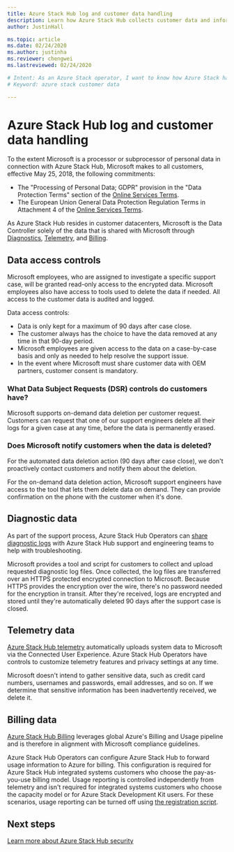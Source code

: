 ```yaml
---
title: Azure Stack Hub log and customer data handling 
description: Learn how Azure Stack Hub collects customer data and information. 
author: JustinHall

ms.topic: article
ms.date: 02/24/2020
ms.author: justinha
ms.reviewer: chengwei
ms.lastreviewed: 02/24/2020

# Intent: As an Azure Stack operator, I want to know how Azure Stack handles my customer data.
# Keyword: azure stack customer data

---
```


# Azure Stack Hub log and customer data handling 

To the extent Microsoft is a processor or subprocessor of personal data in connection with Azure Stack Hub, Microsoft makes to all customers, effective May 25, 2018, the following commitments:

- The "Processing of Personal Data; GDPR" provision in the "Data Protection Terms" section of the [Online Services Terms](http://www.microsoftvolumelicensing.com/DocumentSearch.aspx?Mode=3&DocumentTypeId=31).
- The European Union General Data Protection Regulation Terms in Attachment 4 of the [Online Services Terms](http://www.microsoftvolumelicensing.com/DocumentSearch.aspx?Mode=3&DocumentTypeId=31).

As Azure Stack Hub resides in customer datacenters, Microsoft is the Data Controller solely of the data that is shared with Microsoft through [Diagnostics](azure-stack-diagnostic-log-collection-overview-tzl.md), [Telemetry](azure-stack-telemetry.md), and [Billing](azure-stack-usage-reporting.md).  

## Data access controls 
Microsoft employees, who are assigned to investigate a specific support case, will be granted read-only access to the encrypted data. Microsoft employees also have access to tools used to delete the data if needed. All access to the customer data is audited and logged.  

Data access controls:
- Data is only kept for a maximum of 90 days after case close.
- The customer always has the choice to have the data removed at any time in that 90-day period.
- Microsoft employees are given access to the data on a case-by-case basis and only as needed to help resolve the support issue.
- In the event where Microsoft must share customer data with OEM partners, customer consent is mandatory.  

### What Data Subject Requests (DSR) controls do customers have?
Microsoft supports on-demand data deletion per customer request. Customers can request that one of our support engineers delete all their logs for a given case at any time, before the data is permanently erased.  

### Does Microsoft notify customers when the data is deleted?
For the automated data deletion action (90 days after case close), we don't proactively contact customers and notify them about the deletion.

For the on-demand data deletion action, Microsoft support engineers have access to the tool that lets them delete data on demand. They can provide confirmation on the phone with the customer when it's done.

## Diagnostic data
As part of the support process, Azure Stack Hub Operators can [share diagnostic logs](azure-stack-diagnostic-log-collection-overview-tzl.md) with Azure Stack Hub support and engineering teams to help with troubleshooting.

Microsoft provides a tool and script for customers to collect and upload requested diagnostic log files. Once collected, the log files are transferred over an HTTPS protected encrypted connection to Microsoft. Because HTTPS provides the encryption over the wire, there's no password needed for the encryption in transit. After they're received, logs are encrypted and stored until they're automatically deleted 90 days after the support case is closed.

## Telemetry data
[Azure Stack Hub telemetry](azure-stack-telemetry.md) automatically uploads system data to Microsoft via the Connected User Experience. Azure Stack Hub Operators have controls to customize telemetry features and privacy settings at any time.

Microsoft doesn't intend to gather sensitive data, such as credit card numbers, usernames and passwords, email addresses, and so on. If we determine that sensitive information has been inadvertently received, we delete it.

## Billing data
[Azure Stack Hub Billing](azure-stack-usage-reporting.md) leverages global Azure's Billing and Usage pipeline and is therefore in alignment with Microsoft compliance guidelines.

Azure Stack Hub Operators can configure Azure Stack Hub to forward usage information to Azure for billing. This configuration is required for Azure Stack Hub integrated systems customers who choose the pay-as-you-use billing model. Usage reporting is controlled independently from telemetry and isn't required for integrated systems customers who choose the capacity model or for Azure Stack Development Kit users. For these scenarios, usage reporting can be turned off using [the registration script](azure-stack-usage-reporting.md).


## Next steps 
[Learn more about Azure Stack Hub security](azure-stack-security-foundations.md) 
